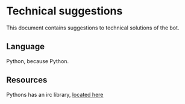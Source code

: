 Technical suggestions
=====================

This document contains suggestions to technical solutions of the bot.

Language
--------
Python, because Python.

Resources
---------
Pythons has an irc library, [located here](http://python-irclib.sourceforge.net/)